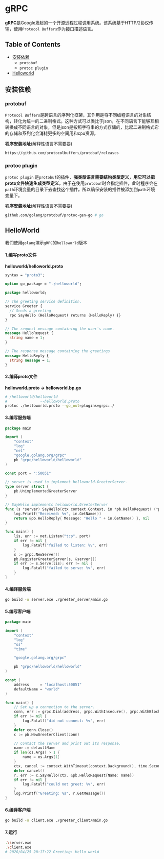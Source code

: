 # gRPC

**gRPC**是Google发起的一个开源远程过程调用系统。该系统基于HTTP/2协议传输，使用`Protocol Buffers`作为接口描述语言。

## Table of Contents

+ [安装依赖]()
  + `protobuf`
  + `protoc plugin`
+ [Helloworld]()



## 安装依赖

### protobuf

`Protocol Buffers`是跨语言的序列化框架，其作用是将不同编程语言的对象结构，转化为统一的二进制格式。这种方式可以类比于json，在不同语言下能够互相转换成不同语言的对象，但是json是按照字符串的方式存储的，比起二进制格式它的存储和系列化会消耗更多的空间用和cpu资源。

**程序安装地址**(解释性语言不需要要)

```bash
https://github.com/protocolbuffers/protobuf/releases
```

### protoc plugin

`protoc plugin` 是`protobuf`的插件，**强类型语言需要结构类型定义，用它可以把proto文件快速生成类型定义**。由于在使用`protobuf`时会指定插件，此时程序会在`path`环境变量的目录下去查找这个插件。所以确保安装的插件被添加到`path`环境变量下。

**程序安装地址**(解释性语言不需要要)

```bash
github.com/golang/protobuf/protoc-gen-go # go
```



## HelloWorld

我们使用`golang`演示`gRPC`的`helloworld`版本

#### 1.编写proto文件 

**helloworld/helloworld.proto**

```protobuf
syntax = "proto3";

option go_package = ".;helloworld";

package helloworld;

// The greeting service definition.
service Greeter {
  // Sends a greeting
  rpc SayHello (HelloRequest) returns (HelloReply) {}
}

// The request message containing the user's name.
message HelloRequest {
  string name = 1;
}

// The response message containing the greetings
message HelloReply {
  string message = 1;
}
```

#### 2.编译proto文件

**helloworld.proto -> helloworld.bp.go**

```bash
# /helloworld/helloworld
#				--helloworld.proto
protoc ./helloworld.proto --go_out=plugins=grpc:./
```

#### 3.编写服务端

```go
package main

import (
	"context"
	"log"
	"net"
	"google.golang.org/grpc"
	pb "grpc/helloworld/helloworld"
)

const port = ":50051"

// server is used to implement helloworld.GreeterServer.
type server struct {
	pb.UnimplementedGreeterServer
}

// SayHello implements helloworld.GreeterServer
func (s *server) SayHello(ctx context.Context, in *pb.HelloRequest) (*pb.HelloReply, error) {
	log.Printf("Received: %v", in.GetName())
	return &pb.HelloReply{ Message: "Hello " + in.GetName() }, nil
}

func main() {
	lis, err := net.Listen("tcp", port)
	if err != nil {
		log.Fatalf("failed to listen: %v", err)
	}
	s := grpc.NewServer()
	pb.RegisterGreeterServer(s, &server{})
	if err := s.Serve(lis); err != nil {
		log.Fatalf("failed to serve: %v", err)
	}
}
```

#### 4.编译服务端

```bash
go build -o server.exe ./greeter_server/main.go
```

#### 5.编写客户端

```go
package main

import (
	"context"
	"log"
	"os"
	"time"

	"google.golang.org/grpc"

	pb "grpc/helloworld/helloworld"
)

const (
	address     = "localhost:50051"
	defaultName = "world"
)

func main() {
	// Set up a connection to the server.
	conn, err := grpc.Dial(address, grpc.WithInsecure(), grpc.WithBlock())
	if err != nil {
		log.Fatalf("did not connect: %v", err)
	}
	defer conn.Close()
	c := pb.NewGreeterClient(conn)

	// Contact the server and print out its response.
	name := defaultName
	if len(os.Args) > 1 {
		name = os.Args[1]
	}
	ctx, cancel := context.WithTimeout(context.Background(), time.Second)
	defer cancel()
	r, err := c.SayHello(ctx, &pb.HelloRequest{Name: name})
	if err != nil {
		log.Fatalf("could not greet: %v", err)
	}
	log.Printf("Greeting: %s", r.GetMessage())
}
```

#### 6.编译客户端

```bash
go build -o client.exe ./greeter_client/main.go
```

#### 7.运行

```bash
.\server.exe
.\client.exe
# 2020/04/25 20:17:22 Greeting: Hello world
```

